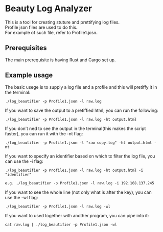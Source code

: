 # Beauty Log Analyzer

This is a tool for creating stuture and prettifying log files. \
Profile json files are used to do this. \
For example of such file, refer to Profile1.josn.

## Prerequisites

The main prerequisite is having Rust and Cargo set up.

## Example usage

The basic usege is to supply a log file and a profile and this will pretiffy it in the terminal:

    ./log_beautifier -p Profile1.json -l raw.log

If you want to save the output to a pretiffied html, you can run the following:

    ./log_beautifier -p Profile1.json -l raw.log -ht output.html   

If you don't ned to see the output in the terminal(this makes the script faster), you can run it with the -nt flag:

    ./log_beautifier -p Profile1.json -l "raw copy.log" -ht output.html -nt 

If you want to specify an identifier based on which to filter the log file, you can use the -i flag:

    ./log_beautifier -p Profile1.json -l raw.log -ht output.html -i "identifier"

    e.g. ./log_beautifier -p Profile1.json -l raw.log -i 192.168.137.245

If you want to see the whole line (not only what is after the key), you can use the -wl flag:

    ./log_beautifier -p Profile1.json -l raw.log -wl

If you want to used together with another program, you can pipe into it:

    cat raw.log | ./log_beautifier -p Profile1.json -wl